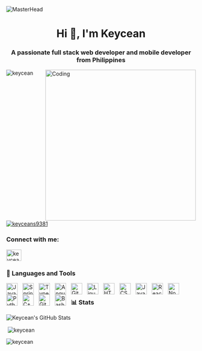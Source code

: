 ![MasterHead](https://img.itch.zone/aW1nLzE1MDU4ODUwLnBuZw==/original/W5T06F.png)
<h1 align="center">Hi 👋, I'm Keycean</h1>
<h3 align="center">A passionate full stack web developer and mobile developer from Philippines</h3>
<img align="right" alt="Coding" width="400" src="https://i.pinimg.com/originals/7a/cd/b8/7acdb841ed765949c07c835ebb8b5aef.gif">

<p align="left"> <img src="https://komarev.com/ghpvc/?username=keycean&label=Profile%20views&color=0e75b6&style=flat" alt="keycean" /> </p>

<p align="left"> <a href="https://twitter.com/keyceans9381" target="blank"><img src="https://img.shields.io/twitter/follow/keyceans9381?logo=twitter&style=for-the-badge" alt="keyceans9381" /></a> </p>

<h3 align="left">Connect with me:</h3>
<p align="left">
<a href="https://twitter.com/keyceans9381" target="blank"><img align="center" src="https://raw.githubusercontent.com/rahuldkjain/github-profile-readme-generator/master/src/images/icons/Social/twitter.svg" alt="keyceans9381" height="30" width="40" /></a>
</p>

### 🧰 Languages and Tools

<img align="left" alt="Java" width="30px" style="padding-right:10px;" src="https://cdn.jsdelivr.net/gh/devicons/devicon/icons/java/java-original.svg"/>
<img align="left" alt="Spring" width="30px" style="padding-right:10px;" src="https://cdn.jsdelivr.net/gh/devicons/devicon/icons/spring/spring-original.svg" />
<img align="left" alt="TypeScript" width="30px" style="padding-right:10px;" src="https://cdn.jsdelivr.net/gh/devicons/devicon/icons/typescript/typescript-plain.svg" />
<img align="left" alt="Angular" width="30px" style="padding-right:10px;" src="https://cdn.jsdelivr.net/gh/devicons/devicon/icons/angularjs/angularjs-plain.svg" />
<img align="left" alt="Git" width="30px" style="padding-right:10px;" src="https://cdn.jsdelivr.net/gh/devicons/devicon/icons/git/git-original.svg" />
<img align="left" alt="Linux" width="30px" style="padding-right:10px;" src="https://cdn.jsdelivr.net/gh/devicons/devicon/icons/linux/linux-original.svg" />
<img align="left" alt="HTML" width="30px" style="padding-right:10px;" src="https://cdn.jsdelivr.net/gh/devicons/devicon/icons/html5/html5-plain.svg" />
<img align="left" alt="CSS" width="30px" style="padding-right:10px;" src="https://cdn.jsdelivr.net/gh/devicons/devicon/icons/css3/css3-plain.svg" />
<img align="left" alt="JavaScript" width="30px" style="padding-right:10px;" src="https://cdn.jsdelivr.net/gh/devicons/devicon/icons/javascript/javascript-plain.svg" />
<img align="left" alt="React" width="30px" style="padding-right:10px;" src="https://cdn.jsdelivr.net/gh/devicons/devicon/icons/react/react-original.svg" />
<img align="left" alt="NodeJS" width="30px" style="padding-right:10px;" src="https://cdn.jsdelivr.net/gh/devicons/devicon/icons/nodejs/nodejs-original.svg" />
<img align="left" alt="Python" width="30px" style="padding-right:10px;" src="https://cdn.jsdelivr.net/gh/devicons/devicon/icons/python/python-plain.svg" />
<img align="left" alt="C++" width="30px" style="padding-right:10px;" src="https://cdn.jsdelivr.net/gh/devicons/devicon/icons/cplusplus/cplusplus-line.svg" />
<img align="left" alt="GitHub" width="30px" style="padding-right:10px;" src="https://cdn.jsdelivr.net/gh/devicons/devicon/icons/github/github-original.svg" />
<img align="left" alt="Bash" width="30px" style="padding-right:10px;" src="https://cdn.jsdelivr.net/gh/devicons/devicon/icons/bash/bash-original.svg" />
<br />

### 📊 Stats

![Keycean's GitHub Stats](https://github-readme-stats.vercel.app/api?username=Keycean&show_icons=true&theme=gruvbox)
<p>&nbsp;<img align="center" src="https://github-readme-stats.vercel.app/api?username=keycean&show_icons=true&locale=en" alt="keycean" /></p>

<p><img align="center" src="https://github-readme-streak-stats.herokuapp.com/?user=keycean&" alt="keycean" /></p>
<!-- ![GitHub Streak](https://streak-stats.demolab.com?user=Keycean&theme=gruvbox&border_radius=4.5) -->


